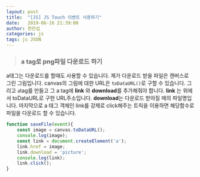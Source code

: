 ```yaml
---
layout: post
title:  "[JS] JS Touch 이벤트 사용하기"
date:   2019-06-16 21:39:00
author: 한만섭
categories: js
tags: js JSON 
---
```


> ### a tag로 png파일 다운로드 하기 
a태그는 다운로드를 할때도 사용할 수 있습니다. 제가 다운로드 받을 파일은 캔버스로 그린 그림입니다. canvas의 그림에 대한 URL은 `toDataURL()`로 
구할 수 있습니다. 그리고 `a`tag를 만들고 그 a tag에 **link** 와 **download**를 추가해줘야 합니다. **link** 는 위에서 toDataURL로 구한 URL주소입니다. 
**download**는 다운로드 받아질 때의 파일명입니다. 마지막으로 a 태그 객체인 link를 강제로 click해주는 트릭을 이용하면 해당함수로 파일을 다운로드 할 수 
있습니다. 

```javascript
function saveFile(event){
    const image = canvas.toDataURL();
    console.log(image);
    const link = document.createElement('a');
    link.href = image;
    link.download = 'picture';
    console.log(link);
    link.click();
}
```

